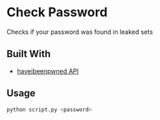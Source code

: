 # Check Password

Checks if your password was found in leaked sets

## Built With

* [haveibeenpwned API](https://haveibeenpwned.com/API/v2)

## Usage

```python
python script.py <password>
```
